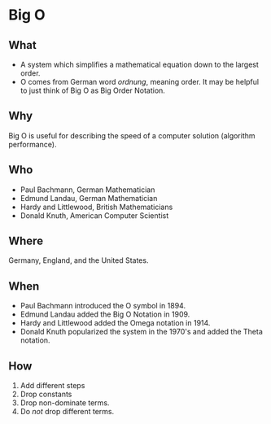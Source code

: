 # Big O

## What
- A system which simplifies a mathematical equation down to the largest order.
- O comes from German word *ordnung*, meaning order. It may be helpful to just think of Big O as Big Order Notation.

## Why
Big O is useful for describing the speed of a computer solution (algorithm performance).

## Who
- Paul Bachmann, German Mathematician
- Edmund Landau, German Mathematician
- Hardy and Littlewood, British Mathematicians
- Donald Knuth, American Computer Scientist

## Where
Germany, England, and the United States.

## When
- Paul Bachmann introduced the O symbol in 1894.
- Edmund Landau added the Big O Notation in 1909.
- Hardy and Littlewood added the Omega notation in 1914.
- Donald Knuth popularized the system in the 1970's and added the Theta notation.

## How
1. Add different steps
2. Drop constants
3. Drop non-dominate terms.
4. Do *not* drop different terms.


